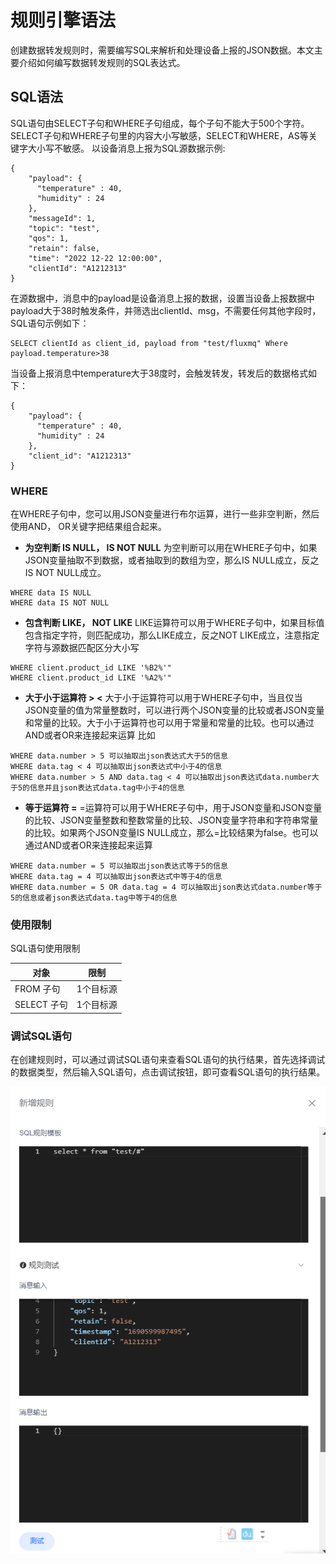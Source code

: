 # 规则引擎语法
创建数据转发规则时，需要编写SQL来解析和处理设备上报的JSON数据。本文主要介绍如何编写数据转发规则的SQL表达式。
## SQL语法
SQL语句由SELECT子句和WHERE子句组成，每个子句不能大于500个字符。SELECT子句和WHERE子句里的内容大小写敏感，SELECT和WHERE，AS等关键字大小写不敏感。
以设备消息上报为SQL源数据示例:
```
{
    "payload": {
      "temperature" : 40,
      "humidity" : 24
    },
    "messageId": 1,
    "topic": "test",
    "qos": 1,
    "retain": false,
    "time": "2022 12-22 12:00:00",
    "clientId": "A1212313"
}
```
在源数据中，消息中的payload是设备消息上报的数据，设置当设备上报数据中payload大于38时触发条件，并筛选出clientId、msg，不需要任何其他字段时，SQL语句示例如下：
```
SELECT clientId as client_id, payload from "test/fluxmq" Where payload.temperature>38
```
当设备上报消息中temperature大于38度时，会触发转发，转发后的数据格式如下：
```
{
    "payload": {
      "temperature" : 40,
      "humidity" : 24
    },
    "client_id": "A1212313"
}
```
### WHERE
在WHERE子句中，您可以用JSON变量进行布尔运算，进行一些非空判断，然后使用AND， OR关键字把结果组合起来。
- **为空判断 IS NULL， IS NOT NULL**
为空判断可以用在WHERE子句中，如果JSON变量抽取不到数据，或者抽取到的数组为空，那么IS NULL成立，反之IS NOT NULL成立。
```
WHERE data IS NULL
WHERE data IS NOT NULL
```
- **包含判断 LIKE， NOT LIKE**
LIKE运算符可以用于WHERE子句中，如果目标值包含指定字符，则匹配成功，那么LIKE成立，反之NOT LIKE成立，注意指定字符与源数据匹配区分大小写
```
WHERE client.product_id LIKE '%B2%'"
WHERE client.product_id LIKE '%A2%'"
```
- **大于小于运算符 > <**
大于小于运算符可以用于WHERE子句中，当且仅当JSON变量的值为常量整数时，可以进行两个JSON变量的比较或者JSON变量和常量的比较。大于小于运算符也可以用于常量和常量的比较。也可以通过AND或者OR来连接起来运算
比如
```
WHERE data.number > 5 可以抽取出json表达式大于5的信息 
WHERE data.tag < 4 可以抽取出json表达式中小于4的信息 
WHERE data.number > 5 AND data.tag < 4 可以抽取出json表达式data.number大于5的信息并且json表达式data.tag中小于4的信息
```
- **等于运算符 =**
=运算符可以用于WHERE子句中，用于JSON变量和JSON变量的比较、JSON变量整数和整数常量的比较、JSON变量字符串和字符串常量的比较。如果两个JSON变量IS NULL成立，那么=比较结果为false。也可以通过AND或者OR来连接起来运算
```
WHERE data.number = 5 可以抽取出json表达式等于5的信息 
WHERE data.tag = 4 可以抽取出json表达式中等于4的信息 
WHERE data.number = 5 OR data.tag = 4 可以抽取出json表达式data.number等于5的信息或者json表达式data.tag中等于4的信息
```
### 使用限制

SQL语句使用限制


| **对象** | **限制** |
| --- | --- |
|  FROM 子句 | 1个目标源 |
| SELECT 子句 | 1个目标源 |
### 调试SQL语句
在创建规则时，可以通过调试SQL语句来查看SQL语句的执行结果，首先选择调试的数据类型，然后输入SQL语句，点击调试按钮，即可查看SQL语句的执行结果。

![img.png](../../../assets/images/vs/img88.png)
